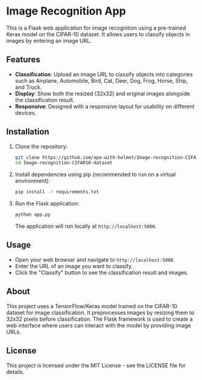 # Image Recognition App

This is a Flask web application for image recognition using a pre-trained Keras model on the CIFAR-10 dataset. It allows users to classify objects in images by entering an image URL.

## Features

- **Classification**: Upload an image URL to classify objects into categories such as Airplane, Automobile, Bird, Cat, Deer, Dog, Frog, Horse, Ship, and Truck.
- **Display**: Show both the resized (32x32) and original images alongside the classification result.
- **Responsive**: Designed with a responsive layout for usability on different devices.

## Installation

1. Clone the repository:
   ```bash
   git clone https://github.com/ape-with-helmet/Image-recognition-CIFAR10-dataset.git
   cd Image-recognition-CIFAR10-dataset
   ```

2. Install dependencies using pip (recommended to run on a virtual environment):
   ```bash
   pip install -r requirements.txt
   ```

3. Run the Flask application:
   ```bash
   python app.py
   ```
   The application will run locally at `http://localhost:5000`.

## Usage

- Open your web browser and navigate to `http://localhost:5000`.
- Enter the URL of an image you want to classify.
- Click the "Classify" button to see the classification result and images.

## About

This project uses a TensorFlow/Keras model trained on the CIFAR-10 dataset for image classification. It preprocesses images by resizing them to 32x32 pixels before classification. The Flask framework is used to create a web interface where users can interact with the model by providing image URLs.

## License

This project is licensed under the MIT License - see the LICENSE file for details.
